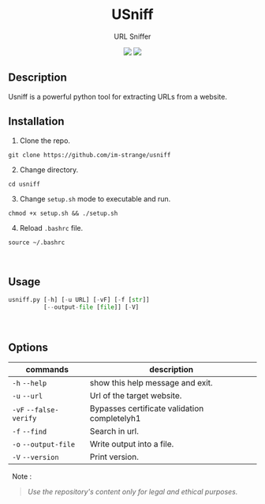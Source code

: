 <h1 align="center"> USniff </h1>

<div align="center">

  <p> URL Sniffer </p>
  <img src="https://img.shields.io/badge/License-MIT-blue?style=for-the-badge">
  <img src="https://img.shields.io/badge/USniff-1.0.0-red?style=for-the-badge">

</div>

## Description
Usniff is a powerful python tool for extracting 
URLs from a website.

## Installation
1. Clone the repo.
```
git clone https://github.com/im-strange/usniff
```
2. Change directory.
```
cd usniff
```
3. Change `setup.sh` mode to executable and run.
```
chmod +x setup.sh && ./setup.sh
```
4. Reload `.bashrc` file.
```
source ~/.bashrc
```

&nbsp; 
## Usage
```python
usniff.py [-h] [-u URL] [-vF] [-f [str]]
          [--output-file [file]] [-V]
```
&nbsp; 

## Options
| commands | description |
| --- | --- |
| `-h` `--help` |  show this help message and exit. |
| `-u` `--url`  |  Url of the target website.
| `-vF` `--false-verify` |  Bypasses certificate validation completelyh1
| `-f` `--find` |  Search in url.
| `-o` `--output-file` |  Write output into a file.
| `-V` `--version`  |      Print version.

&nbsp; 
Note :
>*Use the repository's content only for legal and ethical purposes.*
